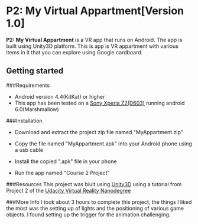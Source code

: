 # P2: My Virtual Appartment[Version 1.0]
**P2: My Virtual Appartment** is a VR app that runs on Android. The app is built using Unity3D platform. This is app is VR appartment with various items in it that you can explore using Google cardboard.

## Getting started

###Requirements

- Android version 4.4(KitKat) or higher
- This app has been tested on a [Sony Xperia Z2(D603)](http://www.sonymobile.com/global-en/products/phones/xperia-z2/specifications/) running android 6.0(Marshmallow)

###Installation

- Download and extract the project zip file named "MyAppartment.zip"

- Copy the file named "MyAppartment.apk" into your Android phone using a usb cable

- Install the copied ".apk" file in your phone

- Run the app named "Course 2 Project"

###Resources
This project was biult using [Unity3D](https://unity3d.com/) using a tutorial from Project 2 of the [Udacity Virtual Reality Nanodegree](https://classroom.udacity.com/nanodegrees/nd017/syllabus)

###More Info
I took about 3 hours to complete this project, the things I liked the most was the setting up of lights and the positioning of various game objects. I found setting up the trigger for the animation challenging.

